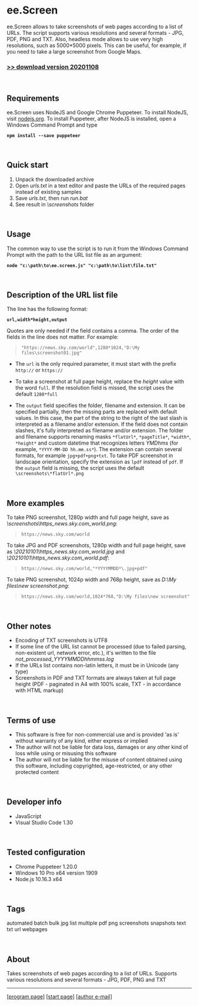 # ee.Screen

ee.Screen allows to take screenshots of web pages according to a list of URLs. The script supports various resolutions and several formats - JPG, PDF, PNG and TXT. Also, headless mode allows to use very high resolutions, such as 5000*5000 pixels. This can be useful, for example, if you need to take a large screenshot from Google Maps.

### [>> download version 20201108](https://github.com/rytsikau/ee.screen/raw/master/ee.screen_20201108.zip)

<br>

## Requirements

ee.Screen uses NodeJS and Google Chrome Puppeteer. To install NodeJS, visit [nodejs.org](https://nodejs.org). To install Puppeteer, after NodeJS is installed, open a Windows Command Prompt and type

**` npm install --save puppeteer `**

<br>

## Quick start

1. Unpack the downloaded archive
2. Open *urls.txt* in a text editor and paste the URLs of the required pages instead of existing samples
3. Save *urls.txt*, then run *run.bat*
4. See result in *\screenshots* folder

<br>

## Usage

The common way to use the script is to run it from the Windows Command Prompt with the path to the URL list file as an argument:

**` node "c:\path\to\ee.screen.js" "c:\path\to\list\file.txt" `**

<br>

## Description of the URL list file

The line has the following format:

**` url,width*height,output `**

Quotes are only needed if the field contains a comma. The order of the fields in the line does not matter. For example:

>     "https://news.sky.com/world",1280*1024,"D:\My files\screenshot01.jpg"

* The `url` is the only required parameter, it must start with the prefix `http://` or `https://`

* To take a screenshot at full page height, replace the *height* value with the word `full`. If the resolution field is missed, the script uses the default `1280*full`

* The `output` field specifies the folder, filename and extension. It can be specified partially, then the missing parts are replaced with default values. In this case, the part of the string to the right of the last slash is interpreted as a filename and/or extension. If the field does not contain slashes, it's fully interpreted as filename and/or extension. The folder and filename supports renaming masks `*flatUrl*`, `*pageTitle*`, `*width*`, `*height*` and custom datetime that recognizes letters *YMDhms* (for example, `*YYYY-MM-DD hh.mm.ss*`). The extension can contain several formats, for example `jpg+pdf+png+txt`. To take PDF screenshot in landscape orientation, specify the extension as `lpdf` instead of `pdf`. If the `output` field is missing, the script uses the default `\screenshots\*flatUrl*.png`

<br>

## More examples

To take PNG screenshot, 1280p width and full page height, save as *\screenshots\https_news.sky.com_world.png*:
>     https://news.sky.com/world

To take JPG and PDF screenshots, 1280p width and full page height, save as *\20210101\https_news.sky.com_world.jpg* and *\20210101\https_news.sky.com_world.pdf*:
>     https://news.sky.com/world,"*YYYYMMDD*\.jpg+pdf"

To take PNG screenshot, 1024p width and 768p height, save as *D:\My files\new screenshot.png*:
>     https://news.sky.com/world,1024*768,"D:\My files\new screenshot"

<br>

## Other notes

* Encoding of TXT screenshots is UTF8
* If some line of the URL list cannot be processed (due to failed parsing, non-existent url, network error, etc.), it's written to the file *not_processed_YYYYMMDDhhmmss.log*
* If the URLs list contains non-latin letters, it must be in Unicode (any type)
* Screenshots in PDF and TXT formats are always taken at full page height (PDF - paginated in A4 with 100% scale, TXT - in accordance with HTML markup)

<br>

## Terms of use

* This software is free for non-commercial use and is provided 'as is' without warranty of any kind, either express or implied
* The author will not be liable for data loss, damages or any other kind of loss while using or misusing this software
* The author will not be liable for the misuse of content obtained using this software, including copyrighted, age-restricted, or any other protected content

<br>

## Developer info

* JavaScript
* Visual Studio Code 1.30

<br>

## Tested configuration

* Chrome Puppeteer 1.20.0
* Windows 10 Pro x64 version 1909
* Node.js 10.16.3 x64

<br>

## Tags

automated batch bulk jpg list multiple pdf png screenshots snapshots text txt url webpages

<br>

## About

Takes screenshots of web pages according to a list of URLs. Supports various resolutions and several formats - JPG, PDF, PNG and TXT

---
[[program page]](https://rytsikau.github.io/ee.Screen) [[start page]](https://rytsikau.github.io) [[author e-mail]](mailto:y.rytsikau@gmail.com)
